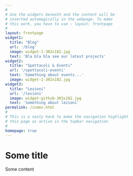 ```yaml
---
#
# Use the widgets beneath and the content will be
# inserted automagically in the webpage. To make
# this work, you have to use › layout: frontpage
#
layout: frontpage
widget1:
  title: "Blog"
  url: '/blog'
  image: widget-1-302x182.jpg
  text: 'Bla bla bla see our latest projects'
widget2:
  title: "Spettacoli & Eventi"
  url: '/spettacoli-eventi'
  text: 'Something about events...'
  image: widget-1-302x182.jpg
widget3:
  title: "Lezioni"
  url: '/lezioni'
  image: widget-github-303x182.jpg
  text: 'Something about lezioni'
permalink: /index.html
#
# This is a nasty hack to make the navigation highlight
# this page as active in the topbar navigation
#
homepage: true
---
```

<h1>Some title</h1>
Some content

